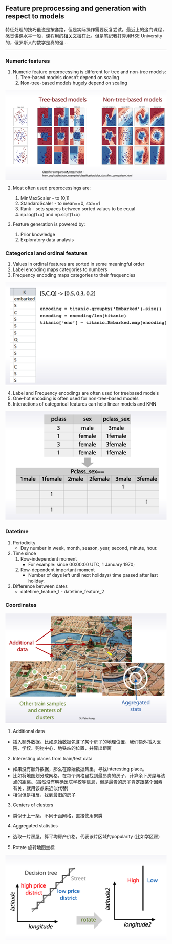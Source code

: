 ## Feature preprocessing and generation with respect to models

特征处理的技巧虽说是按套路，但是实际操作需要反复尝试。最近上的这门课程，感觉讲课水平一般，课程用的[相关文档](https://blog.csdn.net/fuqiuai/article/details/79496005)在此。但是笔记我打算用HSE University的，俄罗斯人的数学是真的强…

---

### Numeric features
1. Numeric feature preprocessing is different for tree and non-tree models:
    1. Tree-based models doesn’t depend on scaling
    2. Non-tree-based models hugely depend on scaling

![](./assets/1.png)

2. Most often used preprocessings are:
    1. MinMaxScaler - to [0,1]
    2. StandardScaler - to mean==0, std==1
    3. Rank - sets spaces between sorted values to be equal
    4. np.log(1+x) and np.sqrt(1+x)

3. Feature generation is powered by:
    1. Prior knowledge
    2. Exploratory data analysis

### Categorical and ordinal features

1. Values in ordinal features are sorted in some meaningful
order
2. Label encoding maps categories to numbers
3. Frequency encoding maps categories to their frequencies

![](./assets/2.png)

4. Label and Frequency encodings are often used for treebased models
5. One-hot encoding is often used for non-tree-based models
6. Interactions of categorical features can help linear models and KNN

![](./assets/3.png)

### Datetime 

1. Periodicity
    + Day number in week, month, season, year, second, minute, hour.
2. Time since
    1. Row-independent moment
       + For example: since 00:00:00 UTC, 1 January 1970;
    1. Row-dependent important moment
       + Number of days left until next holidays/ time passed after last holiday.
3. Difference between dates
    + datetime_feature_1 - datetime_feature_2

### Coordinates
![](./assets/4.png)

1. Additional data <br>
+ 插入额外数据。比如原始数据包含了某个房子的地理位置，我们额外插入医院、学校、购物中心、地铁站的位置，并算出距离

2. Interesting places from train/test data <br>
+ 如果没有额外数据，那么在原始数据集里，寻找interesting place。
+ 比如将地图划分成网格，在每个网格里找到最昂贵的房子，计算余下房屋与该点的距离。(虽然没有明确医院学校等信息，但是最贵的房子肯定跟某个因素有关，就用该点来近似代替)
+ 相似但是相反，找到最旧的房子

3. Centers of clusters <br>
+ 类似于上一条，不同于画网格，直接使用聚类

4. Aggregated statistics <br>
+ 选取一片房屋，算平均房产价格，代表该片区域的popularity (比如学区房)

5. Rotate 旋转地图坐标

![](./assets/5.png)